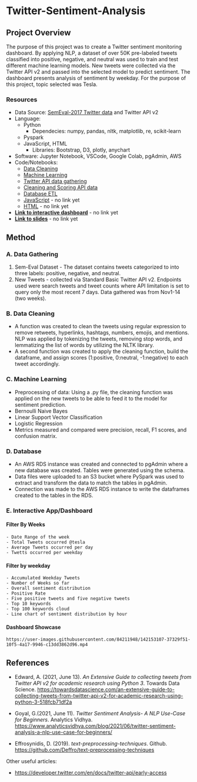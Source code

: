# Twitter-Sentiment-Analysis

## Project Overview
The purpose of this project was to create a Twitter sentiment monitoring dashboard. By applying NLP, a dataset of over 50K pre-labeled tweets classified into positive, negative, and neutral was used to train and test different machine learning models. New tweets were collected via the Twitter API v2 and passed into the selected model to predict sentiment. The dashboard presents analysis of sentiment by weekday. For the purpose of this project, topic selected was Tesla.

### Resources
- Data Source: [SemEval-2017 Twitter data](https://alt.qcri.org/semeval2017/task4/) and Twitter API v2
- Language: 
    - Python
        - Dependecies: numpy, pandas, nltk, matplotlib, re, scikit-learn
    - Pyspark
    - JavaScript, HTML
        - Libraries: Bootstrap, D3, plotly, anychart
- Software: Jupyter Notebook, VSCode, Google Colab, pgAdmin, AWS
- Code/Notebooks:
    - [Data Cleaning](Cleaning_PseudoCode/Final_Data_Cleaning.ipynb)
    - [Machine Learning](Modeling/Practice_Modeling_InitialData.ipynb)
    - [Twitter API data gathering](Twitter%20V2%20API%20Call%20Final%20with%20Looping.ipynb)
    - [Cleaning and Scoring API data](clean_score_tweets.ipynb)
    - [Database ETL](Database/ETL.ipynb)
    - [JavaScript]() - no link yet
    - [HTML]() - no link yet
- **[Link to interactive dashboard]()** - no link yet
- **[Link to slides]()** - no link yet

## Method

### A. Data Gathering
1. Sem-Eval Dataset - The dataset contains tweets categorized to into three labels: positive, negative, and neutral. 
2. New Tweets - collected via Standard Basic Twitter API v2. Endpoints used were search tweets and tweet counts where API limitation is set to query only the most recent 7 days. Data gathered was from Nov1-14 (two weeks). 

### B. Data Cleaning
- A function was created to clean the tweets using regular expression to remove retweets, hyperlinks, hashtags, numbers, emojis, and mentions. NLP was applied by tokenizing the tweets, removing stop words, and lemmatizing the list of words by utilizing the NLTK library.
- A second function was created to apply the cleaning function, build the dataframe, and assign scores (1:positive, 0:neutral, -1:negative) to each tweet accordingly. 

### C. Machine Learning
- Preprocessing of data: Using a .py file, the cleaning function was applied on the new tweets to be able to feed it to the model for sentiment prediction.
- Bernoulli Naive Bayes 
- Linear Support Vector Classification 
- Logistic Regression
- Metrics measured and compared were precision, recall, F1 scores, and confusion matrix.

### D. Database
- An AWS RDS instance was created and connected to pgAdmin where a new database was created. Tables were generated using the schema.
- Data files were uploaded to an S3 bucket where PySpark was used to extract and transform the data to match the tables in pgAdmin.
- Connection was made to the AWS RDS instance to write the dataframes created to the tables in the RDS. 

### E. Interactive App/Dashboard
#### Filter By Weeks
    - Date Range of the week
    - Total Tweets occurred @tesla
    - Average Tweets occurred per day
    - Twetts occurred per weekday
#### Filter by weekday
    - Accumulated Weekday Tweets
    - Number of Weeks so far
    - Overall sentiment distribution 
    - Positive Rate
    - Five positive tweets and five negative tweets
    - Top 10 keywords
    - Top 100 keywords cloud
    - Line chart of sentiment distribution by hour
#### Dashboard Showcase
    https://user-images.githubusercontent.com/84211948/142153107-37329f51-10f5-4a17-9946-c13dd3862d96.mp4

## References

- Edward, A. (2021, June 13). *An Extensive Guide to collecting tweets from Twitter API v2 for academic research using Python 3*. Towards Data Science. https://towardsdatascience.com/an-extensive-guide-to-collecting-tweets-from-twitter-api-v2-for-academic-research-using-python-3-518fcb71df2a

- Goyal, G.(2021, June 11). *Twitter Sentiment Analysis- A NLP Use-Case for Beginners*. Analytics Vidhya. https://www.analyticsvidhya.com/blog/2021/06/twitter-sentiment-analysis-a-nlp-use-case-for-beginners/

- Effrosynidis, D. (2019). *text-preprocessing-techniques*. Github. https://github.com/Deffro/text-preprocessing-techniques

Other useful articles:
- https://developer.twitter.com/en/docs/twitter-api/early-access 





